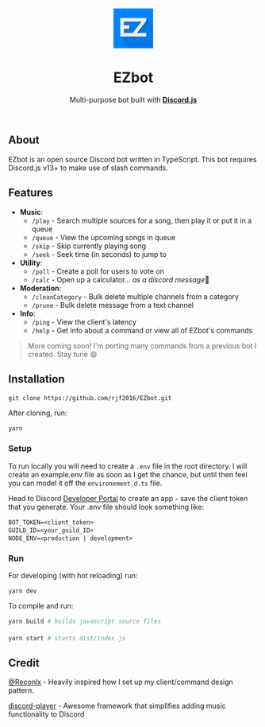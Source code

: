 <div align="center">
<br />
<p>
	<img src="images/ezLogo.png" alt="logo" width="80" height="80">
</p>
	<h1 align="center">EZbot</h3>
	<p align="center">
	Multi-purpose bot built with <a href="https://github.com/discordjs/discord.js"><strong>Discord.js</strong></a>
	  </p>
</div>
<br>

## About

EZbot is an open source Discord bot written in TypeScript. This bot requires Discord.js v13+ to make use of slash commands.

## Features

- **Music**:
  - `/play` - Search multiple sources for a song, then play it or put it in a queue
  - `/queue` - View the upcoming songs in queue
  - `/skip` - Skip currently playing song
  - `/seek` - Seek time (in seconds) to jump to 
- **Utility**:
  - `/poll` - Create a poll for users to vote on
  - `/calc` - Open up a calculator... *as a discord message*🤔
- **Moderation**:
  - `/cleanCategory` - Bulk delete multiple channels from a category
  - `/prune` - Bulk delete message from a text channel
- **Info**:
  - `/ping` - View the client's latency
  - `/help` - Get info about a command or view all of EZbot's commands

> More coming soon! I'm porting many commands from a previous bot I created. Stay tune 😄

## Installation

```
git clone https://github.com/rjf2016/EZbot.git
```

After cloning, run:

```
yarn
```

### Setup

To run locally you will need to create a `.env` file in the root directory. I will create an example.env file as soon as I get the chance, but until then feel you can model it off the `environement.d.ts` file.

Head to Discord [Developer Portal](https://discordapp.com/developers/applications/) to create an app - save the client token that you generate. Your .env file should look something like:

```
BOT_TOKEN=<client_token>
GUILD_ID=<your_guild_ID>
NODE_ENV=<production | development>
```

### Run

For developing (with hot reloading) run:

```
yarn dev
```

To compile and run:

```bash
yarn build # builds javascript source files

yarn start # starts dist/index.js
```

## Credit

[@Reconlx](https://github.com/reconlx) - Heavily inspired how I set up my client/command design pattern.

[discord-player](https://github.com/Androz2091/discord-player) - Awesome framework that simplifies adding music functionality to Discord
